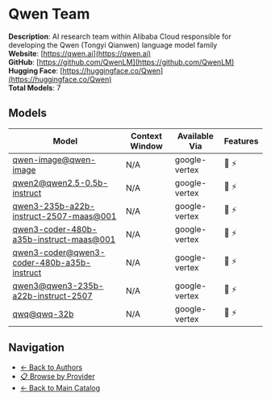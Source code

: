 # Qwen Team

**Description**: AI research team within Alibaba Cloud responsible for developing the Qwen (Tongyi Qianwen) language model family  
**Website**: [https://qwen.ai](https://qwen.ai)  
**GitHub**: [https://github.com/QwenLM](https://github.com/QwenLM)  
**Hugging Face**: [https://huggingface.co/Qwen](https://huggingface.co/Qwen)  
**Total Models**: 7

## Models

| Model | Context Window | Available Via | Features |
|-------|----------------|---------------|----------|
| [qwen-image@qwen-image](./models/qwen-image@qwen-image.md) | N/A | google-vertex | <span title="Text Processing">📝</span> <span title="Response Streaming">⚡</span> |
| [qwen2@qwen2.5-0.5b-instruct](./models/qwen2@qwen2.5-0.5b-instruct.md) | N/A | google-vertex | <span title="Text Processing">📝</span> <span title="Response Streaming">⚡</span> |
| [qwen3-235b-a22b-instruct-2507-maas@001](./models/qwen3-235b-a22b-instruct-2507-maas@001.md) | N/A | google-vertex | <span title="Text Processing">📝</span> <span title="Response Streaming">⚡</span> |
| [qwen3-coder-480b-a35b-instruct-maas@001](./models/qwen3-coder-480b-a35b-instruct-maas@001.md) | N/A | google-vertex | <span title="Text Processing">📝</span> <span title="Response Streaming">⚡</span> |
| [qwen3-coder@qwen3-coder-480b-a35b-instruct](./models/qwen3-coder@qwen3-coder-480b-a35b-instruct.md) | N/A | google-vertex | <span title="Text Processing">📝</span> <span title="Response Streaming">⚡</span> |
| [qwen3@qwen3-235b-a22b-instruct-2507](./models/qwen3@qwen3-235b-a22b-instruct-2507.md) | N/A | google-vertex | <span title="Text Processing">📝</span> <span title="Response Streaming">⚡</span> |
| [qwq@qwq-32b](./models/qwq@qwq-32b.md) | N/A | google-vertex | <span title="Text Processing">📝</span> <span title="Response Streaming">⚡</span> |

## Navigation

- [← Back to Authors](../README.md)
- [📋 Browse by Provider](../../providers/README.md)
- [← Back to Main Catalog](../../README.md)

